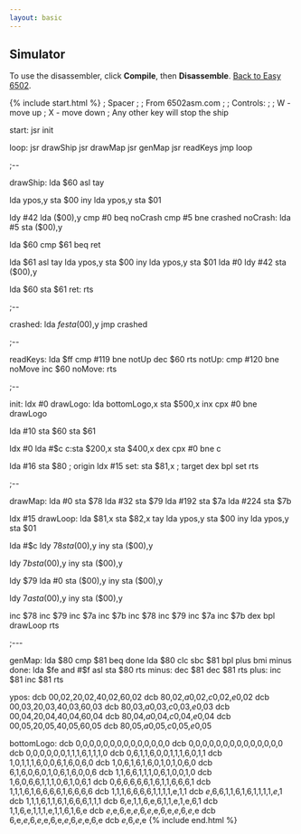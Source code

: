 ```yaml
---
layout: basic
---
```


<h2>Simulator</h2>

To use the disassembler, click **Compile**, then **Disassemble**. [Back to Easy 6502](index.html).

{% include start.html %}
; Spacer
;
; From 6502asm.com
;
; Controls:
;
;   W - move up
;   X - move down
;   Any other key will stop the ship

start:
  jsr init

loop:
  jsr drawShip
  jsr drawMap
  jsr genMap
  jsr readKeys
  jmp loop

;--

drawShip:
  lda $60
  asl
  tay

  lda ypos,y
  sta $00
  iny
  lda ypos,y
  sta $01

  ldy #42
  lda ($00),y
  cmp #0
  beq noCrash
  cmp #5
  bne crashed
noCrash:
  lda #5
  sta ($00),y

  lda $60
  cmp $61
  beq ret

  lda $61
  asl
  tay
  lda ypos,y
  sta $00
  iny
  lda ypos,y
  sta $01
  lda #0
  ldy #42
  sta ($00),y

  lda $60
  sta $61
ret:
  rts

;--

crashed:
  lda $fe
  sta ($00),y
  jmp crashed

;--

readKeys:
  lda $ff
  cmp #119
  bne notUp
  dec $60
  rts
notUp:
  cmp #120
  bne noMove
  inc $60
noMove:
  rts

;--

init:
  ldx #0
drawLogo:
  lda bottomLogo,x
  sta $500,x
  inx
  cpx #0
  bne drawLogo

  lda #10
  sta $60
  sta $61

  ldx #0
  lda #$c
c:sta $200,x
  sta $400,x
  dex
  cpx #0
  bne c

  lda #16
  sta $80  ; origin
  ldx #15
set:
  sta $81,x  ; target
  dex
  bpl set
  rts

;--

drawMap:
  lda #0
  sta $78
  lda #32
  sta $79
  lda #192
  sta $7a
  lda #224
  sta $7b

  ldx #15
drawLoop:
  lda $81,x
  sta $82,x
  tay
  lda ypos,y
  sta $00
  iny
  lda ypos,y
  sta $01

  lda #$c
  ldy $78
  sta ($00),y
  iny
  sta ($00),y

  ldy $7b
  sta ($00),y
  iny
  sta ($00),y

  ldy $79
  lda #0
  sta ($00),y
  iny
  sta ($00),y

  ldy $7a
  sta ($00),y
  iny
  sta ($00),y

  inc $78
  inc $79
  inc $7a
  inc $7b
  inc $78
  inc $79
  inc $7a
  inc $7b
  dex
  bpl drawLoop
  rts

;---

genMap:
  lda $80
  cmp $81
  beq done
  lda $80
  clc
  sbc $81
  bpl plus
  bmi minus
done:
  lda $fe
  and #$f
  asl
  sta $80
  rts
minus:
  dec $81
  dec $81
  rts
plus:
  inc $81
  inc $81
  rts

ypos:
  dcb $00,$02,$20,$02,$40,$02,$60,$02
  dcb $80,$02,$a0,$02,$c0,$02,$e0,$02
  dcb $00,$03,$20,$03,$40,$03,$60,$03
  dcb $80,$03,$a0,$03,$c0,$03,$e0,$03
  dcb $00,$04,$20,$04,$40,$04,$60,$04
  dcb $80,$04,$a0,$04,$c0,$04,$e0,$04
  dcb $00,$05,$20,$05,$40,$05,$60,$05
  dcb $80,$05,$a0,$05,$c0,$05,$e0,$05

bottomLogo:
  dcb $0,$0,$0,$0,$0,$0,$0,$0,$0,$0,$0,$0,$0,$0
  dcb $0,$0,$0,$0,$0,$0,$0,$0,$0,$0,$0,$0,$0,$0
  dcb $0,$0,$0,$0,$0,$0,$1,$1,$1,$6,$1,$1,$1,$0
  dcb $0,$6,$1,$1,$6,$0,$0,$1,$1,$1,$6,$0,$1,$1
  dcb $1,$0,$1,$1,$1,$6,$0,$0,$6,$1,$6,$0,$6,$0
  dcb $1,$0,$6,$1,$6,$1,$6,$0,$1,$0,$1,$0,$6,$0
  dcb $6,$1,$6,$0,$6,$0,$1,$0,$6,$1,$6,$0,$0,$6
  dcb $1,$1,$6,$6,$1,$1,$1,$0,$6,$1,$0,$0,$1,$0
  dcb $1,$6,$0,$6,$6,$1,$1,$1,$0,$6,$1,$0,$6,$1
  dcb $0,$6,$6,$6,$6,$6,$1,$6,$1,$1,$6,$6,$6,$1
  dcb $1,$1,$1,$6,$1,$6,$6,$6,$6,$1,$6,$6,$6,$6
  dcb $1,$1,$1,$6,$6,$6,$6,$1,$1,$1,$1,$e,$1,$1
  dcb $e,$6,$6,$1,$1,$6,$1,$6,$1,$1,$1,$1,$e,$1
  dcb $1,$1,$1,$6,$1,$1,$6,$1,$6,$6,$6,$1,$1,$1
  dcb $6,$e,$1,$1,$6,$e,$6,$1,$1,$e,$1,$e,$6,$1
  dcb $1,$1,$6,$e,$1,$1,$1,$e,$1,$1,$6,$1,$6,$e
  dcb $e,$e,$6,$e,$e,$6,$e,$e,$6,$e,$e,$6,$e,$e
  dcb $6,$e,$e,$6,$e,$e,$6,$e,$e,$6,$e,$e,$6,$e
  dcb $e,$6,$e,$e
{% include end.html %}
